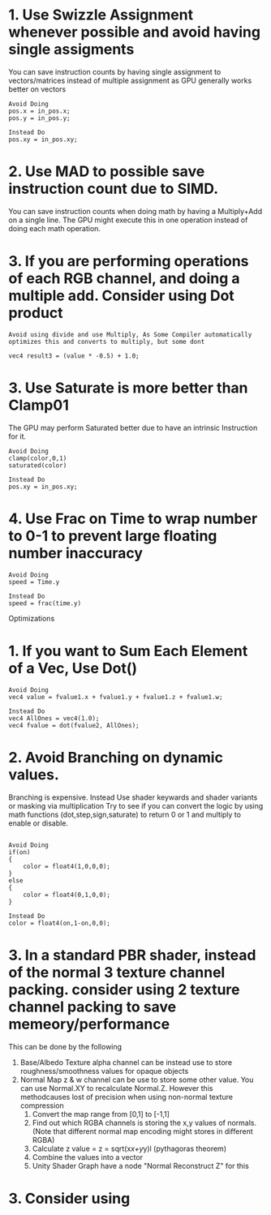 # 1. Use Swizzle Assignment whenever possible and avoid having single assigments
You can save instruction counts by having single assignment to vectors/matrices instead of multiple assignment as GPU generally works better on vectors

```
Avoid Doing
pos.x = in_pos.x;
pos.y = in_pos.y;

Instead Do
pos.xy = in_pos.xy;
```

# 2. Use MAD to possible save instruction count due to SIMD. 
You can save instruction counts when doing math by having a Multiply+Add on a single line. The GPU might execute this in one operation instead of doing each math operation.

# 3. If you are performing operations of each RGB channel, and doing a multiple add. Consider using Dot product


```
Avoid using divide and use Multiply, As Some Compiler automatically optimizes this and converts to multiply, but some dont

vec4 result3 = (value * -0.5) + 1.0;

```

# 3. Use Saturate is more better than Clamp01
The GPU may perform Saturated better due to have an intrinsic Instruction for it.

```
Avoid Doing
clamp(color,0,1)
saturated(color)

Instead Do
pos.xy = in_pos.xy;

```


# 4. Use Frac on Time to wrap number to 0-1 to prevent large floating number inaccuracy
```
Avoid Doing
speed = Time.y

Instead Do
speed = frac(time.y)

```


Optimizations
# 1. If you want to Sum Each Element of a Vec, Use Dot()

```
Avoid Doing
vec4 value = fvalue1.x + fvalue1.y + fvalue1.z + fvalue1.w;

Instead Do
vec4 AllOnes = vec4(1.0);
vec4 fvalue = dot(fvalue2, AllOnes);
```


# 2. Avoid Branching on dynamic values.
Branching is expensive. Instead Use shader keywards and shader variants or masking via multiplication
Try to see if you can convert the logic by using math functions (dot,step,sign,saturate) to return 0 or 1 and multiply to enable or disable.

```

Avoid Doing
if(on)
{
    color = float4(1,0,0,0);
}
else
{
    color = float4(0,1,0,0);
}

Instead Do
color = float4(on,1-on,0,0);
```

# 3. In a standard PBR shader, instead of the normal 3 texture channel packing. consider using 2 texture channel packing to save memeory/performance
This can be done by the following
1. Base/Albedo Texture alpha channel can be instead use to store roughness/smoothness values for opaque objects
2. Normal Map z & w channel can be use to store some other value. You can use Normal.XY to recalculate Normal.Z. However this methodcauses lost of precision when using non-normal texture compression
    1. Convert the map range from [0,1] to [-1,1]
    2. Find out which RGBA channels is storing the x,y values of normals. (Note that different normal map encoding might stores in different RGBA)
    3. Calculate z value = z = sqrt(x*x+y*y)l (pythagoras theorem)
    4. Combine the values into a vector
    5. Unity Shader Graph have a node "Normal Reconstruct Z" for this

# 3. Consider using 
